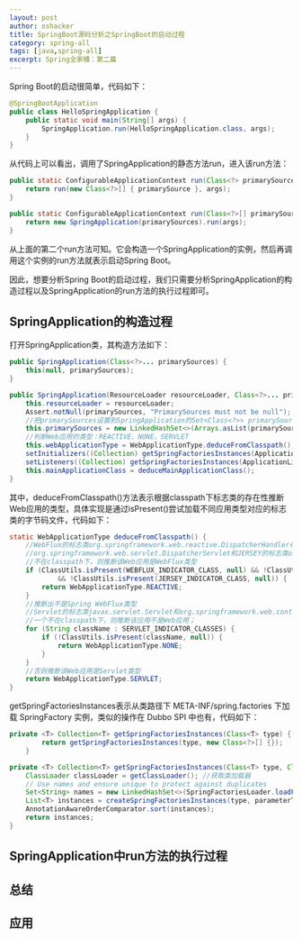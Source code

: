 ```yaml
---
layout: post 
author: oshacker
title: SpringBoot源码分析之SpringBoot的启动过程
category: spring-all
tags: [java,spring-all]
excerpt: Spring全家桶：第二篇
---
```



Spring Boot的启动很简单，代码如下：
```java
@SpringBootApplication
public class HelloSpringApplication {
    public static void main(String[] args) {
        SpringApplication.run(HelloSpringApplication.class, args);
    }
}
```

从代码上可以看出，调用了SpringApplication的静态方法run，进入该run方法：
```java
public static ConfigurableApplicationContext run(Class<?> primarySource, String... args) {
    return run(new Class<?>[] { primarySource }, args);
}

public static ConfigurableApplicationContext run(Class<?>[] primarySources, String[] args) {
    return new SpringApplication(primarySources).run(args);
}
```

从上面的第二个run方法可知。它会构造一个SpringApplication的实例，然后再调用这个实例的run方法就表示启动Spring Boot。

因此，想要分析Spring Boot的启动过程，我们只需要分析SpringApplication的构造过程以及SpringApplication的run方法的执行过程即可。

## SpringApplication的构造过程

打开SpringApplication类，其构造方法如下：
```java
public SpringApplication(Class<?>... primarySources) {
    this(null, primarySources);
}

public SpringApplication(ResourceLoader resourceLoader, Class<?>... primarySources) {
    this.resourceLoader = resourceLoader;
    Assert.notNull(primarySources, "PrimarySources must not be null");
    //把primarySources设置到SpringApplication的Set<Class<?>> primarySources属性中，目前Set中只有HelloSpringApplication.class
    this.primarySources = new LinkedHashSet<>(Arrays.asList(primarySources));
    //判断Web应用的类型：REACTIVE、NONE、SERVLET
    this.webApplicationType = WebApplicationType.deduceFromClasspath();
    setInitializers((Collection) getSpringFactoriesInstances(ApplicationContextInitializer.class));
    setListeners((Collection) getSpringFactoriesInstances(ApplicationListener.class));
    this.mainApplicationClass = deduceMainApplicationClass();
}
```

其中，deduceFromClasspath()方法表示根据classpath下标志类的存在性推断Web应用的类型，具体实现是通过isPresent()尝试加载不同应用类型对应的标志类的字节码文件，代码如下：
```java
static WebApplicationType deduceFromClasspath() {
    //WebFlux的标志类org.springframework.web.reactive.DispatcherHandler存在于classpath下，但是WEBMVC的标志类
    //org.springframework.web.servlet.DispatcherServlet和JERSEY的标志类org.glassfish.jersey.servlet.ServletContainer
    //不在classpath下，则推断该Web应用是WebFlux类型
    if (ClassUtils.isPresent(WEBFLUX_INDICATOR_CLASS, null) && !ClassUtils.isPresent(WEBMVC_INDICATOR_CLASS, null)
            && !ClassUtils.isPresent(JERSEY_INDICATOR_CLASS, null)) {
        return WebApplicationType.REACTIVE;
    }
    //推断出不是Spring WebFlux类型
    //Servlet的标志类javax.servlet.Servlet和org.springframework.web.context.ConfigurableWebApplicationContext，如果有
    //一个不在classpath下，则推断该应用不是Web应用；
    for (String className : SERVLET_INDICATOR_CLASSES) {
        if (!ClassUtils.isPresent(className, null)) {
            return WebApplicationType.NONE;
        }
    }
    //否则推断该Web应用是Servlet类型
    return WebApplicationType.SERVLET;
}
```

getSpringFactoriesInstances表示从类路径下 META-INF/spring.factories 下加载 SpringFactory 实例，类似的操作在 Dubbo SPI 中也有，代码如下：
```java
private <T> Collection<T> getSpringFactoriesInstances(Class<T> type) {
		return getSpringFactoriesInstances(type, new Class<?>[] {});
	}

private <T> Collection<T> getSpringFactoriesInstances(Class<T> type, Class<?>[] parameterTypes, Object... args) {
    ClassLoader classLoader = getClassLoader(); //获取类加载器
    // Use names and ensure unique to protect against duplicates
    Set<String> names = new LinkedHashSet<>(SpringFactoriesLoader.loadFactoryNames(type, classLoader));
    List<T> instances = createSpringFactoriesInstances(type, parameterTypes, classLoader, args, names);
    AnnotationAwareOrderComparator.sort(instances);
    return instances;
}
```


## SpringApplication中run方法的执行过程

## 总结

## 应用